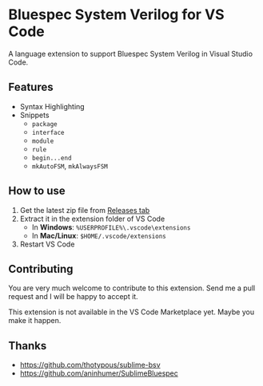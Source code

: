 # Bluespec System Verilog for VS Code
A language extension to support Bluespec System Verilog in Visual Studio Code.

## Features
* Syntax Highlighting
* Snippets
    * `package`
    * `interface`
    * `module`
    * `rule`
    * `begin...end`
    * `mkAutoFSM`, `mkAlwaysFSM`

## How to use
1. Get the latest zip file from [Releases tab](https://github.com/Raamakrishnan/bsv-for-vscode/releases)
2. Extract it in the extension folder of VS Code
    * In **Windows**: `%USERPROFILE%\.vscode\extensions`
    * In **Mac/Linux**: `$HOME/.vscode/extensions`
3. Restart VS Code

## Contributing
You are very much welcome to contribute to this extension. Send me a pull request and I will be happy to accept it.

This extension is not available in the VS Code Marketplace yet. Maybe you make it happen.

## Thanks
* https://github.com/thotypous/sublime-bsv
* https://github.com/aninhumer/SublimeBluespec
